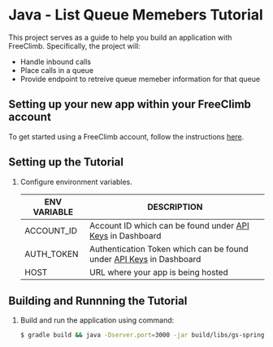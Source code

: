 # Java - List Queue Memebers Tutorial

This project serves as a guide to help you build an application with FreeClimb. Specifically, the project will:

- Handle inbound calls
- Place calls in a queue
- Provide endpoint to retreive queue memeber information for that queue

## Setting up your new app within your FreeClimb account

To get started using a FreeClimb account, follow the instructions [here](https://docs.freeclimb.com/docs/getting-started-with-freeclimb).

## Setting up the Tutorial

1. Configure environment variables.

   | ENV VARIABLE | DESCRIPTION                                                                                                                              |
   | ------------ | ---------------------------------------------------------------------------------------------------------------------------------------- |
   | ACCOUNT_ID   | Account ID which can be found under [API Keys](https://www.freeclimb.com/dashboard/portal/account/authentication) in Dashboard           |
   | AUTH_TOKEN   | Authentication Token which can be found under [API Keys](https://www.freeclimb.com/dashboard/portal/account/authentication) in Dashboard |
   | HOST         | URL where your app is being hosted                                                                                                       |

## Building and Runnning the Tutorial

1. Build and run the application using command:

   ```bash
   $ gradle build && java -Dserver.port=3000 -jar build/libs/gs-spring-boot-0.1.0.jar
   ```
